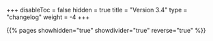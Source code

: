 +++
disableToc = false
hidden = true
title = "Version 3.4"
type = "changelog"
weight = -4
+++

{{% pages showhidden="true" showdivider="true" reverse="true" %}}
